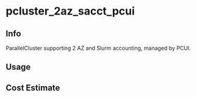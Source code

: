 # pcluster_2az_sacct_pcui

## Info

ParallelCluster supporting 2 AZ and Slurm accounting, managed by PCUI.

## Usage

## Cost Estimate
